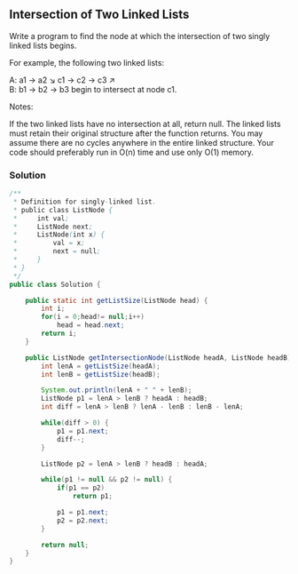 ## Intersection of Two Linked Lists

Write a program to find the node at which the intersection of two singly linked lists begins.


For example, the following two linked lists:

A:          a1 → a2
                   ↘
                     c1 → c2 → c3
                   ↗            
B:     b1 → b2 → b3
begin to intersect at node c1.


Notes:

If the two linked lists have no intersection at all, return null.
The linked lists must retain their original structure after the function returns.
You may assume there are no cycles anywhere in the entire linked structure.
Your code should preferably run in O(n) time and use only O(1) memory.


### Solution

```java
/**
 * Definition for singly-linked list.
 * public class ListNode {
 *     int val;
 *     ListNode next;
 *     ListNode(int x) {
 *         val = x;
 *         next = null;
 *     }
 * }
 */
public class Solution {

    public static int getListSize(ListNode head) {
        int i;
        for(i = 0;head!= null;i++)
            head = head.next;
        return i;    
    }

    public ListNode getIntersectionNode(ListNode headA, ListNode headB) {
        int lenA = getListSize(headA);
        int lenB = getListSize(headB);

        System.out.println(lenA + " " + lenB);
        ListNode p1 = lenA > lenB ? headA : headB;
        int diff = lenA > lenB ? lenA - lenB : lenB - lenA;

        while(diff > 0) {
            p1 = p1.next;
            diff--;
        }

        ListNode p2 = lenA > lenB ? headB : headA;

        while(p1 != null && p2 != null) {
            if(p1 == p2)
                return p1;

            p1 = p1.next;
            p2 = p2.next;
        }

        return null;
    }
}
```
